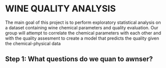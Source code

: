 # WINE QUALITY ANALYSIS

The main goal of this project is to perform exploratory statistical analysis on a dataset containing wine chemical parameters and quality evaluation.
Our group will attempt to correlate the chemical parameters with each other and with the quality assesment to create a model that predicts the quality
given the chemical-physical data

## Step 1: What questions do we quan to awnser?